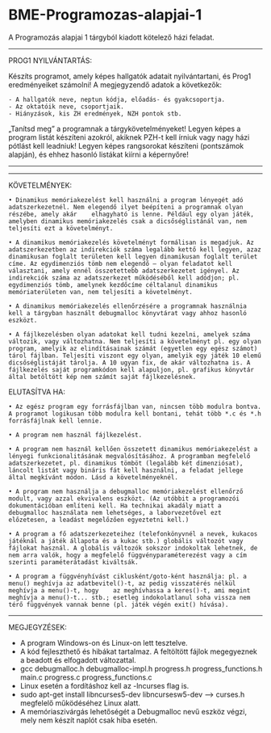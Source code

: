 # BME-Programozas-alapjai-1
A Programozás alapjai 1 tárgyból kiadott kötelező házi feladat.
__________________________________________________________________________________________________________________________________________________________________

PROG1 NYILVÁNTARTÁS:

Készíts programot, amely képes hallgatók adatait nyilvántartani, és Prog1 eredményeiket számolni! A megjegyzendő adatok a következők:

    - A hallgatók neve, neptun kódja, előadás- és gyakcsoportja.
    - Az oktatóik neve, csoportjaik.
    - Hiányzások, kis ZH eredmények, NZH pontok stb. 

„Tanítsd meg” a programnak a tárgykövetelményeket! Legyen képes a program listát készíteni azokról, akiknek PZH-t kell írniuk vagy nagy házi pótlást kell leadniuk! Legyen képes rangsorokat készíteni (pontszámok alapján), és ehhez hasonló listákat kiírni a képernyőre!
__________________________________________________________________________________________________________________________________________________________________


__________________________________________________________________________________________________________________________________________________________________
KÖVETELMÉNYEK:

    • Dinamikus memóriakezelést kell használni a program lényegét adó adatszerkezetnél. Nem elegendő ilyet beépíteni a programnak olyan részébe, amely akár    elhagyható is lenne. Például egy olyan játék, amelyben dinamikus memóriakezelés csak a dicsőséglistánál van, nem teljesíti ezt a követelményt.
    
    • A dinamikus memóriakezelés követelményt formálisan is megadjuk. Az adatszerkezetben az indirekciók száma legalább kettő kell legyen, azaz dinamikusan foglalt területen kell legyen dinamikusan foglalt terület címe. Az egydimenziós tömb nem elegendő – olyan feladatot kell választani, amely ennél összetettebb adatszerkezetet igényel. Az indirekciók száma az adatszerkezet működéséből kell adódjon; pl. egydimenziós tömb, amelynek kezdőcíme céltalanul dinamikus memóriaterületen van, nem teljesíti a követelményt.
    
    • A dinamikus memóriakezelés ellenőrzésére a programnak használnia kell a tárgyban használt debugmalloc könyvtárat vagy ahhoz hasonló eszközt.
    
    • A fájlkezelésben olyan adatokat kell tudni kezelni, amelyek száma változik, vagy változhatna. Nem teljesíti a követelményt pl. egy olyan program, amelyik az elindításainak számát (egyetlen egy egész számot) tárol fájlban. Teljesíti viszont egy olyan, amelyik egy játék 10 elemű dicsőséglistáját tárolja. A 10 ugyan fix, de akár változhatna is. A fájlkezelés saját programkódon kell alapuljon, pl. grafikus könyvtár által betöltött kép nem számít saját fájlkezelésnek.

ELUTASÍTVA HA:
    
    • Az egész program egy forrásfájlban van, nincsen több modulra bontva. A programot logikusan több modulra kell bontani, tehát több *.c és *.h forrásfájlnak kell lennie.
    
    • A program nem használ fájlkezelést.
    
    • A program nem használ kellően összetett dinamikus memóriakezelést a lényegi funkcionalitásának megvalósításához. A programban megfelelő adatszerkezetet, pl. dinamikus tömböt (legalább két dimenziósat), láncolt listát vagy bináris fát kell használni, a feladat jellege által megkívánt módon. Lásd a követelményeknél.
    
    • A program nem használja a debugmalloc memóriakezelést ellenőrző modult, vagy azzal ekvivalens eszközt. (Az utóbbit a programozói dokumentációban említeni kell. Ha technikai akadály miatt a debugmalloc használata nem lehetséges, a laborvezetővel ezt előzetesen, a leadást megelőzően egyeztetni kell.)
    
    • A program a fő adatszerkezeteihez (telefonkönyvnél a nevek, kukacos játéknál a játék állapota és a kukac stb.) globális változót vagy fájlokat használ. A globális változók sokszor indokoltak lehetnek, de nem arra valók, hogy a megfelelő függvényparaméterezést vagy a cím szerinti paraméterátadást kiváltsák.
    
    • A program a függvényhívást ciklusként/goto-ként használja: pl. a menu() meghívja az adatbevitel()-t, az pedig visszatérés nélkül meghívja a menu()-t, hogy    az meghívhassa a keres()-t, ami megint meghívja a menu()-t... stb.; esetleg indokolatlanul soha vissza nem térő függvények vannak benne (pl. játék végén exit() hívása). 
    
__________________________________________________________________________________________________________________________________________________________________
MEGJEGYZÉSEK:

- A program Windows-on és Linux-on lett tesztelve.
- A kód fejleszthető és hibákat tartalmaz. A feltöltött fájlok megegyeznek a beadott és elfogadott változattal.
- gcc debugmalloc.h debugmalloc-impl.h progress.h progress_functions.h main.c progress.c progress_functions.c
- Linux esetén a fordításhoz kell az -lncurses flag is.
- sudo apt-get install libncurses5-dev libncursesw5-dev --> curses.h megfelelő működéséhez Linux alatt.
- A memóriaszivárgás lehetőségét a Debugmalloc nevű eszköz végzi, mely nem készít naplót csak hiba esetén. 
